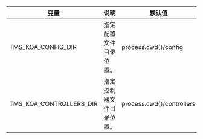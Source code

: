 | 变量                    | 说明                     | 默认值                    |
| ----------------------- | ------------------------ | ------------------------- |
| TMS_KOA_CONFIG_DIR      | 指定配置文件目录位置。   | process.cwd()/config      |
| TMS_KOA_CONTROLLERS_DIR | 指定控制器文件目录位置。 | process.cwd()/controllers |
